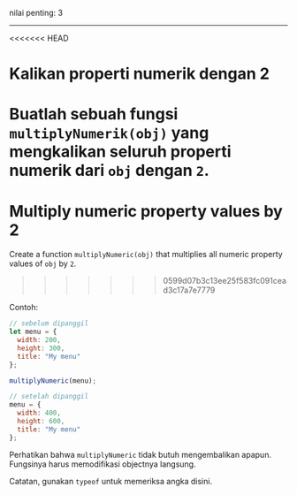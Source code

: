 nilai penting: 3

---

<<<<<<< HEAD
# Kalikan properti numerik dengan 2

Buatlah sebuah fungsi `multiplyNumerik(obj)` yang mengkalikan seluruh properti numerik dari `obj` dengan `2`.
=======
# Multiply numeric property values by 2

Create a function `multiplyNumeric(obj)` that multiplies all numeric property values of `obj` by `2`.
>>>>>>> 0599d07b3c13ee25f583fc091cead3c17a7e7779

Contoh:

```js
// sebelum dipanggil
let menu = {
  width: 200,
  height: 300,
  title: "My menu"
};

multiplyNumeric(menu);

// setelah dipanggil
menu = {
  width: 400,
  height: 600,
  title: "My menu"
};
```

Perhatikan bahwa `multiplyNumeric` tidak butuh mengembalikan apapun. Fungsinya harus memodifikasi objectnya langsung.

Catatan, gunakan `typeof` untuk memeriksa angka disini.


